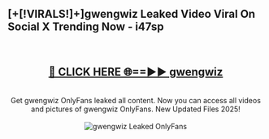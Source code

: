 <h2>[+[!VIRALS!]+]gwengwiz Leaked Video Viral On Social X Trending Now - i47sp</h2>
<br>
<div align="center">
<h2><a href="https://libra.edu.pl?gwengwiz" rel="nofollow">🔴 CLICK HERE 🌐==►► gwengwiz</a></h2>
<br>
Get gwengwiz OnlyFans leaked all content. Now you can access all videos and pictures of gwengwiz OnlyFans. New Updated Files 2025!
<br>
<br>
<a href="https://libra.edu.pl?gwengwiz" rel="nofollow" data-target="animated-image.originalLink"><img src="https://i.ibb.co.com/WyWwxjT/player-gif2.gif" alt="gwengwiz Leaked OnlyFans" style="max-width: 100%; display: inline-block;" data-target="animated-image.originalImage"></a>
</div>
<br>